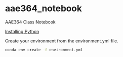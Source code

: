 # aae364_notebook
AAE364 Class Notebook

[Installing Python](https://www.youtube.com/watch?v=YJC6ldI3hWk)


Create your environment from the environment.yml file.

```bash
conda env create -f environment.yml
```
